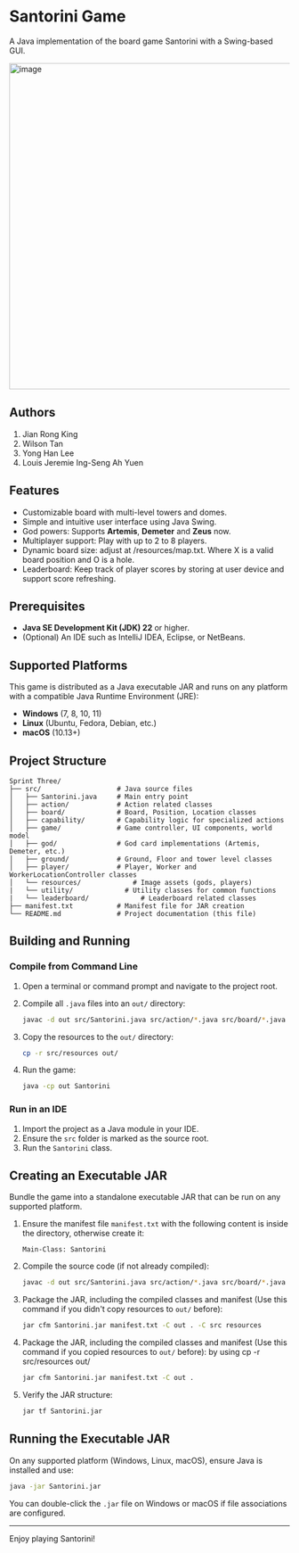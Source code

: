# Santorini Game

A Java implementation of the board game Santorini with a Swing-based GUI.

<img width="791" height="585" alt="image" src="https://github.com/user-attachments/assets/21e40fb2-ae3e-4c87-8cc7-149496020ec8" />


## Authors
1. Jian Rong King
2. Wilson Tan
3. Yong Han Lee
4. Louis Jeremie Ing-Seng Ah Yuen

## Features

* Customizable board with multi-level towers and domes.
* Simple and intuitive user interface using Java Swing.
* God powers: Supports **Artemis**, **Demeter** and **Zeus** now.
* Multiplayer support: Play with up to 2 to 8 players.
* Dynamic board size: adjust at /resources/map.txt. Where X is a valid board position and O is a hole.
* Leaderboard: Keep track of player scores by storing at user device and support score refreshing.

## Prerequisites

* **Java SE Development Kit (JDK) 22** or higher.
* (Optional) An IDE such as IntelliJ IDEA, Eclipse, or NetBeans.

## Supported Platforms

This game is distributed as a Java executable JAR and runs on any platform with a compatible Java Runtime Environment (JRE):

* **Windows** (7, 8, 10, 11)
* **Linux** (Ubuntu, Fedora, Debian, etc.)
* **macOS** (10.13+)

## Project Structure

```
Sprint Three/
├── src/                   # Java source files
│   ├── Santorini.java     # Main entry point
│   ├── action/            # Action related classes
│   ├── board/             # Board, Position, Location classes
│   ├── capability/        # Capability logic for specialized actions
│   ├── game/              # Game controller, UI components, world model
│   ├── god/               # God card implementations (Artemis, Demeter, etc.)
│   ├── ground/            # Ground, Floor and tower level classes
│   ├── player/            # Player, Worker and WorkerLocationController classes
│   └── resources/             # Image assets (gods, players)
|   └── utility/             # Utility classes for common functions
|   └── leaderboard/             # Leaderboard related classes
├── manifest.txt           # Manifest file for JAR creation
└── README.md              # Project documentation (this file)
```

## Building and Running

### Compile from Command Line

1. Open a terminal or command prompt and navigate to the project root.

2. Compile all `.java` files into an `out/` directory:

   ```bash
   javac -d out src/Santorini.java src/action/*.java src/board/*.java src/capability/*.java src/game/*.java src/god/*.java src/ground/*.java src/player/*.java src/leaderboard/*.java   src/utility/*.java 
   ```

3. Copy the resources to the `out/` directory:

   ```bash
   cp -r src/resources out/
   ```

4. Run the game:

   ```bash
   java -cp out Santorini
   ```

### Run in an IDE

1. Import the project as a Java module in your IDE.
2. Ensure the `src` folder is marked as the source root.
3. Run the `Santorini` class.

## Creating an Executable JAR

Bundle the game into a standalone executable JAR that can be run on any supported platform.

1. Ensure the manifest file `manifest.txt` with the following content is inside the directory, otherwise create it:

   ```text
   Main-Class: Santorini
   ```

2. Compile the source code (if not already compiled):

   ```bash
   javac -d out src/Santorini.java src/action/*.java src/board/*.java src/capability/*.java src/game/*.java src/god/*.java src/ground/*.java src/player/*.java src/leaderboard/*.java   src/utility/*.java 
   ```

3. Package the JAR, including the compiled classes and manifest (Use this command if you didn't copy resources to `out/` before):

   ```bash
   jar cfm Santorini.jar manifest.txt -C out . -C src resources
   ```

4. Package the JAR, including the compiled classes and manifest (Use this command if you copied resources to `out/` before):
   by using cp -r src/resources out/
   ```bash
   jar cfm Santorini.jar manifest.txt -C out .
   ```
   
5. Verify the JAR structure:

   ```bash
   jar tf Santorini.jar
   ```

## Running the Executable JAR

On any supported platform (Windows, Linux, macOS), ensure Java is installed and use:

```bash
java -jar Santorini.jar
```

You can double-click the `.jar` file on Windows or macOS if file associations are configured.

---

Enjoy playing Santorini!
